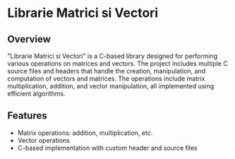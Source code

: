 # Librarie Matrici si Vectori

## Overview

"Librarie Matrici si Vectori" is a C-based library designed for performing various operations on matrices and vectors. The project includes multiple C source files and headers that handle the creation, manipulation, and computation of vectors and matrices. The operations include matrix multiplication, addition, and vector manipulation, all implemented using efficient algorithms.

## Features
- Matrix operations: addition, multiplication, etc.
- Vector operations
- C-based implementation with custom header and source files
